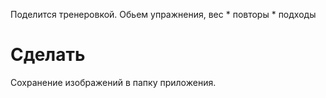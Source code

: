 Поделится тренеровкой.
Обьем упражнения, вес * повторы * подходы

# Сделать
Сохранение изображений в папку приложения.

